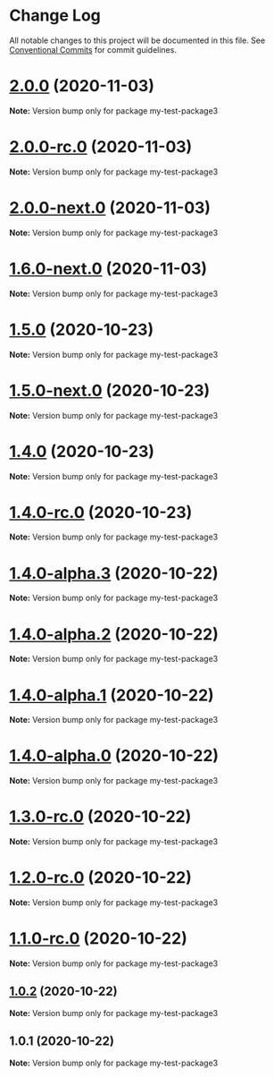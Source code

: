# Change Log

All notable changes to this project will be documented in this file.
See [Conventional Commits](https://conventionalcommits.org) for commit guidelines.

# [2.0.0](https://github.com/vladar/lerna-repo/compare/my-test-package3@2.0.0-rc.0...my-test-package3@2.0.0) (2020-11-03)

**Note:** Version bump only for package my-test-package3





# [2.0.0-rc.0](https://github.com/vladar/lerna-repo/compare/my-test-package3@2.0.0-next.0...my-test-package3@2.0.0-rc.0) (2020-11-03)

**Note:** Version bump only for package my-test-package3





# [2.0.0-next.0](https://github.com/vladar/lerna-repo/compare/my-test-package3@1.6.0-next.0...my-test-package3@2.0.0-next.0) (2020-11-03)

**Note:** Version bump only for package my-test-package3





# [1.6.0-next.0](https://github.com/vladar/lerna-repo/compare/my-test-package3@1.5.0...my-test-package3@1.6.0-next.0) (2020-11-03)

**Note:** Version bump only for package my-test-package3





# [1.5.0](https://github.com/vladar/lerna-repo/compare/my-test-package3@1.5.0-next.0...my-test-package3@1.5.0) (2020-10-23)

**Note:** Version bump only for package my-test-package3





# [1.5.0-next.0](https://github.com/vladar/lerna-repo/compare/my-test-package3@1.4.0...my-test-package3@1.5.0-next.0) (2020-10-23)

**Note:** Version bump only for package my-test-package3





# [1.4.0](https://github.com/vladar/lerna-repo/compare/my-test-package3@1.4.0-rc.0...my-test-package3@1.4.0) (2020-10-23)

**Note:** Version bump only for package my-test-package3





# [1.4.0-rc.0](https://github.com/vladar/lerna-repo/compare/my-test-package3@1.4.0-alpha.3...my-test-package3@1.4.0-rc.0) (2020-10-23)

**Note:** Version bump only for package my-test-package3





# [1.4.0-alpha.3](https://github.com/vladar/lerna-repo/compare/my-test-package3@1.4.0-alpha.2...my-test-package3@1.4.0-alpha.3) (2020-10-22)

**Note:** Version bump only for package my-test-package3





# [1.4.0-alpha.2](https://github.com/vladar/lerna-repo/compare/my-test-package3@1.4.0-alpha.1...my-test-package3@1.4.0-alpha.2) (2020-10-22)

**Note:** Version bump only for package my-test-package3





# [1.4.0-alpha.1](https://github.com/vladar/lerna-repo/compare/my-test-package3@1.4.0-alpha.0...my-test-package3@1.4.0-alpha.1) (2020-10-22)

**Note:** Version bump only for package my-test-package3





# [1.4.0-alpha.0](https://github.com/vladar/lerna-repo/compare/my-test-package3@1.3.0-rc.0...my-test-package3@1.4.0-alpha.0) (2020-10-22)

**Note:** Version bump only for package my-test-package3





# [1.3.0-rc.0](https://github.com/vladar/lerna-repo/compare/my-test-package3@1.2.0-rc.0...my-test-package3@1.3.0-rc.0) (2020-10-22)

**Note:** Version bump only for package my-test-package3





# [1.2.0-rc.0](https://github.com/vladar/lerna-repo/compare/my-test-package3@1.0.2...my-test-package3@1.2.0-rc.0) (2020-10-22)

**Note:** Version bump only for package my-test-package3





# [1.1.0-rc.0](https://github.com/vladar/lerna-repo/compare/my-test-package3@1.0.2...my-test-package3@1.1.0-rc.0) (2020-10-22)

**Note:** Version bump only for package my-test-package3






## [1.0.2](https://github.com/vladar/lerna-repo/compare/my-test-package3@1.0.1...my-test-package3@1.0.2) (2020-10-22)

**Note:** Version bump only for package my-test-package3





## 1.0.1 (2020-10-22)

**Note:** Version bump only for package my-test-package3
